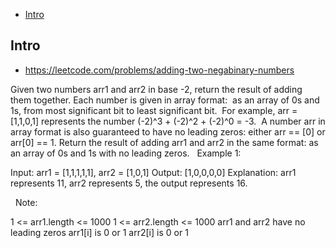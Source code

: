 - [Intro](#intro)

## Intro

- https://leetcode.com/problems/adding-two-negabinary-numbers

Given two numbers arr1 and arr2 in base -2, return the result of adding them together.
Each number is given in array format:  as an array of 0s and 1s, from most significant bit to least significant bit.  For example, arr = [1,1,0,1] represents the number (-2)^3 + (-2)^2 + (-2)^0 = -3.  A number arr in array format is also guaranteed to have no leading zeros: either arr == [0] or arr[0] == 1.
Return the result of adding arr1 and arr2 in the same format: as an array of 0s and 1s with no leading zeros.
 
Example 1:

Input: arr1 = [1,1,1,1,1], arr2 = [1,0,1]
Output: [1,0,0,0,0]
Explanation: arr1 represents 11, arr2 represents 5, the output represents 16.

 
Note:

1 <= arr1.length <= 1000
1 <= arr2.length <= 1000
arr1 and arr2 have no leading zeros
arr1[i] is 0 or 1
arr2[i] is 0 or 1

